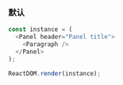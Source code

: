 ### 默认

<!--start-code-->

```js
const instance = (
  <Panel header="Panel title">
    <Paragraph />
  </Panel>
);

ReactDOM.render(instance);
```

<!--end-code-->
